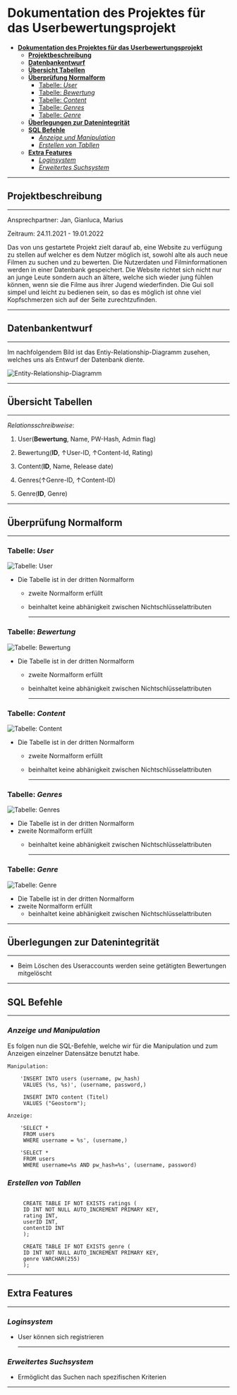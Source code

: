 # __Dokumentation des Projektes für das Userbewertungsprojekt__

- [__Dokumentation des Projektes für das Userbewertungsprojekt__](#dokumentation-des-projektes-für-das-userbewertungsprojekt)
  - [__Projektbeschreibung__](#projektbeschreibung)
  - [__Datenbankentwurf__](#datenbankentwurf)
  - [__Übersicht Tabellen__](#übersicht-tabellen)
  - [__Überprüfung Normalform__](#überprüfung-normalform)
    - [Tabelle: _User_](#tabelle-user)
    - [Tabelle: _Bewertung_](#tabelle-bewertung)
    - [Tabelle: _Content_](#tabelle-content)
    - [Tabelle: _Genres_](#tabelle-genres)
    - [Tabelle: _Genre_](#tabelle-genre)
  - [__Überlegungen zur Datenintegrität__](#überlegungen-zur-datenintegrität)
  - [__SQL Befehle__](#sql-befehle)
    - [_Anzeige und Manipulation_](#anzeige-und-manipulation)
    - [_Erstellen von Tabllen_](#erstellen-von-tabllen)
  - [__Extra Features__](#extra-features)
    - [_Loginsystem_](#loginsystem)
    - [_Erweitertes Suchsystem_](#erweitertes-suchsystem)
  

---

## __Projektbeschreibung__

---

Ansprechpartner: Jan, Gianluca, Marius

Zeitraum: 24.11.2021 - 19.01.2022

Das von uns gestartete Projekt zielt darauf ab, eine Website zu verfügung zu stellen auf welcher es dem Nutzer möglich ist, sowohl alte als auch neue Filmen zu suchen und zu bewerten. 
Die Nutzerdaten und Filminformationen werden in einer Datenbank gespeichert.
Die Website richtet sich nicht nur an junge Leute sondern auch an ältere, welche sich wieder jung fühlen können, wenn sie die Filme aus ihrer Jugend wiederfinden.
Die Gui soll simpel und leicht zu bedienen sein, so das es möglich ist ohne viel Kopfschmerzen sich auf der Seite zurechtzufinden.

---

## __Datenbankentwurf__

---

Im nachfolgendem Bild ist das Entiy-Relationship-Diagramm zusehen, welches uns als Entwurf der Datenbank diente. 

![Entity-Relationship-Diagramm](ERM.png)

---

## __Übersicht Tabellen__

----

_Relationsschreibweise_:

1. User(__Bewertung__, Name, PW-Hash, Admin flag)

2. Bewertung(__ID__, ↑User-ID, ↑Content-Id, Rating)

3. Content(__ID__, Name, Release date)

4. Genres(↑Genre-ID, ↑Content-ID)

5. Genre(__ID__, Genre)


--- 

## __Überprüfung Normalform__

--- 

###  Tabelle: _User_

![Tabelle: User](users_table.png)

- Die Tabelle ist in der dritten Normalform
  - zweite Normalform erfüllt
  - beinhaltet keine abhänigkeit zwischen   Nichtschlüsselattributen

    --- 

###  Tabelle: _Bewertung_

![Tabelle: Bewertung](ratings_table.png)

- Die Tabelle ist in der dritten Normalform
  - zweite Normalform erfüllt
  - beinhaltet keine abhänigkeit zwischen Nichtschlüsselattributen
  
    --- 

###  Tabelle: _Content_

![Tabelle: Content](Conent_table.png)

- Die Tabelle ist in der dritten Normalform
  - zweite Normalform erfüllt
  - beinhaltet keine abhänigkeit zwischen Nichtschlüsselattributen
    
    --- 

###  Tabelle: _Genres_

![Tabelle: Genres](Content_genre_table.png)

- Die Tabelle ist in der dritten Normalform
- zweite Normalform erfüllt
  - beinhaltet keine abhänigkeit zwischen Nichtschlüsselattributen

    --- 

###  Tabelle: _Genre_

![Tabelle: Genre](genre_table.png)

- Die Tabelle ist in der dritten Normalform
- zweite Normalform erfüllt
  - beinhaltet keine abhänigkeit zwischen Nichtschlüsselattributen

 --- 

## __Überlegungen zur Datenintegrität__

---

- Beim Löschen des Useraccounts werden seine getätigten Bewertungen mitgelöscht

---

## __SQL Befehle__

---

### _Anzeige und Manipulation_

Es folgen nun die SQL-Befehle, welche wir für die Manipulation und zum Anzeigen einzelner Datensätze benutzt habe.

```
Manipulation:

    'INSERT INTO users (username, pw_hash) 
     VALUES (%s, %s)', (username, password,)
  
     INSERT INTO content (Titel) 
     VALUES ("Geostorm");

Anzeige:

    'SELECT * 
     FROM users 
     WHERE username = %s', (username,)

    'SELECT * 
     FROM users 
     WHERE username=%s AND pw_hash=%s', (username, password)

```


### _Erstellen von Tabllen_

```

     CREATE TABLE IF NOT EXISTS ratings (
     ID INT NOT NULL AUTO_INCREMENT PRIMARY KEY,
     rating INT,
     userID INT,
     contentID INT
     );

     CREATE TABLE IF NOT EXISTS genre (
     ID INT NOT NULL AUTO_INCREMENT PRIMARY KEY,
     genre VARCHAR(255)
     );

```

---

## __Extra Features__

--- 

### _Loginsystem_
  - User können sich registrieren

    ---

### _Erweitertes Suchsystem_
  - Ermöglicht das Suchen nach spezifischen Kriterien
 
---
    

